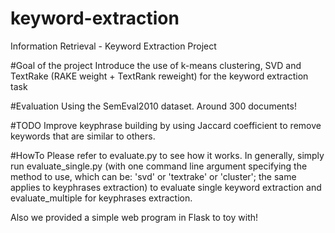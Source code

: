# keyword-extraction
Information Retrieval - Keyword Extraction Project

#Goal of the project
Introduce the use of k-means clustering, SVD and TextRake (RAKE weight + TextRank reweight) for the keyword extraction task

#Evaluation
Using the SemEval2010 dataset. Around 300 documents!

#TODO
Improve keyphrase building by using Jaccard coefficient to remove keywords that are similar to others.

#HowTo
Please refer to evaluate.py to see how it works. In generally, simply run evaluate_single.py (with one command line argument specifying the method to use, which can be: 'svd' or 'textrake' or 'cluster'; the same applies to keyphrases extraction) to evaluate single keyword extraction and evaluate_multiple for keyphrases extraction.

Also we provided a simple web program in Flask to toy with!
